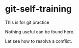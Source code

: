# git-self-training
This is for git practice

Nothing useful can be found here.

Let see how to resolva a conflict.

